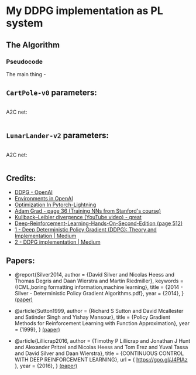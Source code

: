 # My DDPG implementation as PL system

## The Algorithm

### Pseudocode


The main thing -

## `CartPole-v0` parameters:
```

```
A2C net:
```

```

## `LunarLander-v2` parameters:
```

```
A2C net:
```

```

## Credits:

- [DDPG - OpenAI](https://spinningup.openai.com/en/latest/algorithms/ddpg.html)
- [Environments in OpenAI](https://gym.openai.com/envs/#box2d)
- [Optimization In Pytorch-Lightning](https://pytorch-lightning.readthedocs.io/en/latest/common/optimizers.html#automatic-optimization)
- [Adam Grad - page 36 (Training NNs from Stanford's course)](http://cs231n.stanford.edu/slides/2017/cs231n_2017_lecture7.pdf)
- [Kullback–Leibler divergence (YouTube video) - great](https://www.youtube.com/watch?v=ErfnhcEV1O8&ab_channel=Aur%C3%A9lienG%C3%A9ron)
- [Deep-Reinforcement-Learning-Hands-On-Second-Edition (page 512)](https://github.com/PacktPublishing/Deep-Reinforcement-Learning-Hands-On-Second-Edition/tree/master/Chapter17)
- [1 - Deep Deterministic Policy Gradient (DDPG): Theory and Implementation | Medium](https://towardsdatascience.com/deep-deterministic-policy-gradient-ddpg-theory-and-implementation-747a3010e82f)
- [2 - DDPG implementation | Medium](https://towardsdatascience.com/deep-deterministic-policy-gradients-explained-2d94655a9b7b)

## Papers:

- @report{Silver2014,
   author = {David Silver and Nicolas Heess and Thomas Degris and Daan Wierstra and Martin Riedmiller},
   keywords = {ICML,boring formatting information,machine learning},
   title = {2014 - Silver - Deterministic Policy Gradient Algorithms.pdf},
   year = {2014},
} [(paper)](http://proceedings.mlr.press/v32/silver14.pdf)

- @article{Sutton1999,
   author = {Richard S Sutton and David Mcallester and Satinder Singh and Yishay Mansour},
   title = {Policy Gradient Methods for Reinforcement Learning with Function Approximation},
   year = {1999},
} [(paper)](https://proceedings.neurips.cc/paper/1999/file/464d828b85b0bed98e80ade0a5c43b0f-Paper.pdf)

- @article{Lillicrap2016,
   author = {Timothy P Lillicrap and Jonathan J Hunt and Alexander Pritzel and Nicolas Heess and Tom Erez and Yuval Tassa and David Silver and Daan Wierstra},
   title = {CONTINUOUS CONTROL WITH DEEP REINFORCEMENT LEARNING},
   url = { https://goo.gl/J4PIAz },
   year = {2016},
} [(paper)](https://arxiv.org/pdf/1509.02971.pdf)








